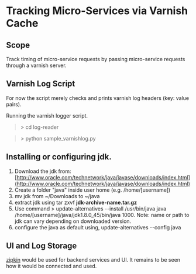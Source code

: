 # Tracking Micro-Services via Varnish Cache #

## Scope ##

Track timing of micro-service requests by passing micro-service requests through a varnish server.



## Varnish Log Script ##

For now the script merely checks and prints varnish log headers (key: value pairs).

Running the varnish logger script.

> &gt; cd log-reader

> &gt; python sample_varnishlog.py

## Installing or configuring jdk. ##

1. Download the jdk from: [http://www.oracle.com/technetwork/java/javase/downloads/index.html](http://www.oracle.com/technetwork/java/javase/downloads/index.html)
2. Create a folder "java" inside user home (e.g. /home/[username])
3. mv jdk from ~/Downloads to ~/java
4. extract jdk using tar zxvf **jdk-archive-name.tar.gz**
5. Use command > update-alternatives --install /usr/bin/java java /home/[username]/java/jdk1.8.0_45/bin/java 1000. Note: name or path to jdk can vary depending on downloaded version.
6. configure the java as default using, update-alternatives --config java

## UI and Log Storage ##

[zipkin](https://github.com/twitter/zipkin) would be used for backend services and UI. It remains to be seen how it would be connected and used.
